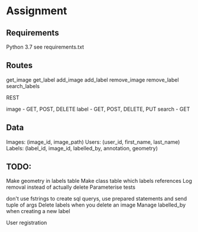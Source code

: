 # Assignment

## Requirements
Python 3.7
see requirements.txt


## Routes
get_image
get_label
add_image
add_label
remove_image
remove_label
search_labels

REST

image - GET, POST, DELETE
label - GET, POST, DELETE, PUT
search - GET

## Data

Images: (image_id, image_path)
Users: (user_id, first_name, last_name)
Labels: (label_id, image_id, labelled_by, annotation, geometry)



## TODO:
Make geometry in labels table
Make class table which labels references
Log removal instead of actually delete
Parameterise tests

don't use fstrings to create sql querys, use prepared statements and send tuple of args
Delete labels when you delete an image
Manage labelled_by when creating a new label

User registration
